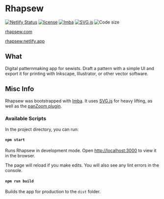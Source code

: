 # Rhapsew

[![Netlify Status](https://api.netlify.com/api/v1/badges/035c4e1b-0a20-423d-8bc4-0bb0e5b35cab/deploy-status)](https://app.netlify.com/sites/rhapsew/deploys)
[![license](https://img.shields.io/badge/license-MIT-0AF)](LICENSE.md)
[![Imba](https://img.shields.io/badge/frontend-Imba-73eb9f)](https://imba.io/)
[![SVG.js](https://img.shields.io/badge/core-SVG.js-ff0066)](https://svgjs.dev)
![Code size](https://img.shields.io/github/languages/code-size/justlilith/rhapsew?color=0AF)


[rhapsew.com](https://rhapsew.com)

[rhapsew.netlify.app](https://rhapsew.netlify.app)

## What

Digital patternmaking app for sewists. Draft a pattern with a simple UI and export it for printing with Inkscape, Illustrator, or other vector software.

## Misc Info

Rhapsew was bootstrapped with [Imba](https://github.com/imba/imba-base-template). It uses [SVG.js](https://svgjs.dev/) for heavy lifting, as well as the [panZoom plugin](https://github.com/svgdotjs/svg.panzoom.js).

### Available Scripts

In the project directory, you can run:

#### `npm start`

Runs Rhapsew in development mode.
Open [http://localhost:3000](http://localhost:3000) to view it in the browser.

The page will reload if you make edits.
You will also see any lint errors in the console.

#### `npm run build`

Builds the app for production to the `dist` folder.